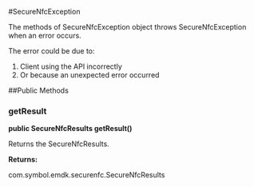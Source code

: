 #SecureNfcException

The methods of SecureNfcException object throws SecureNfcException when an error
 occurs.

The error could be due to:

1. Client using the API incorrectly
2. Or because an unexpected error occurred

##Public Methods

### getResult

**public SecureNfcResults getResult()**

Returns the SecureNfcResults.

**Returns:**

com.symbol.emdk.securenfc.SecureNfcResults

